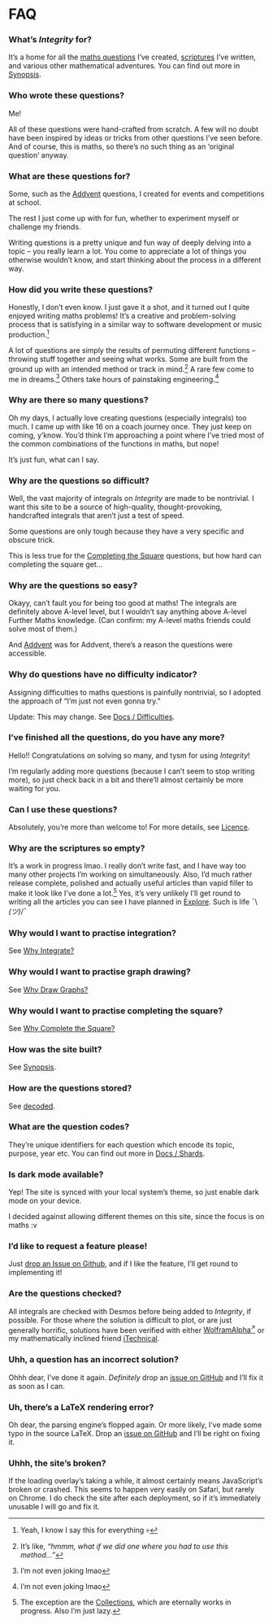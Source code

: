 # FAQ
<!-- #SQUARK live!
| dest = info/faq
| capt = Frequently Asked Questions
| desc = Frequently asked questions about Integrity
| date = 2025 June 26
-->

### What’s *Integrity* for?
It’s a home for all the [maths questions](https://sup2point0.github.io/integrity/questions) I’ve created, [scriptures](https://sup2point0.github.io/integrity/scriptures) I’ve written, and various other mathematical adventures. You can find out more in [Synopsis](synopsis.md).

### Who wrote these questions?
Me!

All of these questions were hand-crafted from scratch. A few will no doubt have been inspired by ideas or tricks from other questions I’ve seen before. And of course, this is maths, so there’s no such thing as an ‘original question’ anyway.

### What are these questions for?
Some, such as the [Addvent](https://sup2point0.github.io/integrity/questions/addvent) questions, I created for events and competitions at school.

The rest I just come up with for fun, whether to experiment myself or challenge my friends.

Writing questions is a pretty unique and fun way of deeply delving into a topic – you really learn a lot. You come to appreciate a lot of things you otherwise wouldn’t know, and start thinking about the process in a different way.

### How did you write these questions?
Honestly, I don’t even know. I just gave it a shot, and it turned out I quite enjoyed writing maths problems! It’s a creative and problem-solving process that is satisfying in a similar way to software development or music production.[^similar]

[^similar]: Yeah, I know I say this for everything 💀

A lot of questions are simply the results of permuting different functions – throwing stuff together and seeing what works. Some are built from the ground up with an intended method or track in mind.[^trick] A rare few come to me in dreams.[^dreams] Others take hours of painstaking engineering.[^dreams]

[^trick]: It’s like, *“hmmm, what if we did one where you had to use this method...”*
[^dreams]: I’m not even joking lmao
[^alt-sol]: Only for someone to cheese it with a far simpler solution which I unknowingly created, naturally.

### Why are there so many questions?
Oh my days, I actually love creating questions (especially integrals) too much. I came up with like 16 on a coach journey once. They just keep on coming, y’know. You’d think I’m approaching a point where I’ve tried most of the common combinations of the functions in maths, but nope!

It’s just fun, what can I say.

### Why are the questions so difficult?
Well, the vast majority of integrals on *Integrity* are made to be nontrivial. I want this site to be a source of high-quality, thought-provoking, handcrafted integrals that aren’t just a test of speed.

Some questions are only tough because they have a very specific and obscure trick.

This is less true for the [Completing the Square](https://sup2point0.github.io/integrity/questions/complete-square) questions, but how hard can completing the square get...

### Why are the questions so easy?
Okayy, can’t fault you for being too good at maths! The integrals are definitely above A-level level, but I wouldn’t say anything above A-level Further Maths knowledge. (Can confirm: my A-level maths friends could solve most of them.)

And [Addvent](https://sup2point0.github.io/integrity/questions/addvent) was for Addvent, there’s a reason the questions were accessible.

### Why do questions have no difficulty indicator?
Assigning difficulties to maths questions is painfully nontrivial, so I adopted the approach of “I’m just not even gonna try.”

Update: This may change. See [Docs / Difficulties](https://sup2point0.github.io/integrity/docs/difficulties).

### I’ve finished all the questions, do you have any more?
Hello!! Congratulations on solving so many, and tysm for using *Integrity*!

I’m regularly adding more questions (because I can’t seem to stop writing more), so just check back in a bit and there’ll almost certainly be more waiting for you.

### Can I use these questions?
Absolutely, you’re more than welcome to! For more details, see [Licence](https://sup2point0.github.io/integrity/info/licence).

### Why are the scriptures so empty?
It’s a work in progress lmao. I really don’t write fast, and I have way too many other projects I’m working on simultaneously. Also, I’d much rather release complete, polished and actually useful articles than vapid filler to make it look like I’ve done a lot.[^lot] Yes, it’s very unlikely I’ll get round to writing all the articles you can see I have planned in [Explore](https://sup2point0.github.io/integrity/explore). Such is life ¯\\_(ツ)_/¯

[^lot]: The exception are the [Collections](https://sup2point0.github.io/integrity/scriptures/integrals/collections), which are eternally works in progress. Also I’m just lazy.

### Why would I want to practise integration?
See [Why Integrate?](https://sup2point0.github.io/integrity/scriptures/integrals/why)

### Why would I want to practise graph drawing?
See [Why Draw Graphs?](https://sup2point0.github.io/integrity/scriptures/graph-drawing/why)

### Why would I want to practise completing the square?
See [Why Complete the Square?](https://sup2point0.github.io/integrity/scriptures/complete-square/why)

### How was the site built?
See [Synopsis](https://sup2point0.github.io/integrity/info/synopsis).

### How are the questions stored?
See [decoded](https://sup2point0.github.io/integrity/info/decoded).

### What are the question codes?
They’re unique identifiers for each question which encode its topic, purpose, year etc. You can find out more in [Docs / Shards](https://sup2point0.github.io/integrity/docs/shards).

### Is dark mode available?
Yep! The site is synced with your local system’s theme, so just enable dark mode on your device.

I decided against allowing different themes on this site, since the focus is on maths :v

### I’d like to request a feature please!
Just [drop an Issue on Github](https://github.com/Sup2point0/integrity/issues), and if I like the feature, I’ll get round to implementing it!

### Are the questions checked?
All integrals are checked with Desmos before being added to *Integrity*, if possible. For those where the solution is difficult to plot, or are just generally horrific, solutions have been verified with either [WolframAlpha<sup>↗</sup>](https://www.wolframalpha.com/) or my mathematically inclined friend [iTechnical](https://github.com/itechnicals).

### Uhh, a question has an incorrect solution?
Ohhh dear, I’ve done it again. *Definitely* drop an [issue on GitHub](https://github.com/Sup2point0/integrity/issues) and I’ll fix it as soon as I can.

### Uh, there’s a LaTeX rendering error?
Oh dear, the parsing engine’s flopped again. Or more likely, I’ve made some typo in the source LaTeX. Drop an [issue on GitHub](https://github.com/Sup2point0/integrity/issues) and I’ll be right on fixing it.

### Uhhh, the site’s broken?
If the loading overlay’s taking a while, it almost certainly means JavaScript’s broken or crashed. This seems to happen very easily on Safari, but rarely on Chrome. I do check the site after each deployment, so if it’s immediately unusable I will go and fix it.
